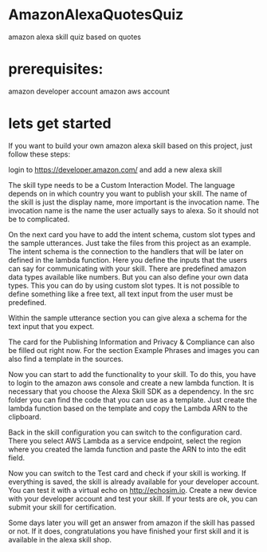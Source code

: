 # AmazonAlexaQuotesQuiz
amazon alexa skill quiz based on quotes

# prerequisites:
amazon developer account
amazon aws account

# lets get started
If you want to build your own amazon alexa skill based on this project, just follow these steps:

login to https://developer.amazon.com/ and add a new alexa skill

The skill type needs to be a Custom Interaction Model.
The language depends on in which country you want to publish your skill.
The name of the skill is just the display name, more important is the invocation name.
The invocation name is the name the user actually says to alexa. So it should not be to complicated.

On the next card you have to add the intent schema, custom slot types and the sample utterances.
Just take the files from this project as an example.
The intent schema is the connection to the handlers that will be later on defined in the lambda function.
Here you define the inputs that the users can say for communicating with your skill.
There are predefined amazon data types available like numbers.
But you can also define your own data types. This you can do by using custom slot types.
It is not possible to define something like a free text, all text input from the user must be predefined.

Within the sample utterance section you can give alexa a schema for the text input that you expect.

The card for the Publishing Information and Privacy & Compliance can also be filled out right now. 
For the section Example Phrases and images you can also find a template in the sources.

Now you can start to add the functionality to your skill.
To do this, you have to login to the amazon aws console and create a new lambda function.
It is necessary that you choose the Alexa Skill SDK as a dependency.
In the src folder you can find the code that you can use as a template.
Just create the lambda function based on the template and copy the Lambda ARN to the clipboard.

Back in the skill configuration you can switch to the configuration card.
There you select AWS Lambda as a service endpoint, select the region where you created the lamda function and paste the ARN to into the edit field.

Now you can switch to the Test card and check if your skill is working.
If everything is saved, the skill is already available for your developer account.
You can test it with a virtual echo on http://echosim.io.
Create a new device with your developer account and test your skill.
If your tests are ok, you can submit your skill for certification.

Some days later you will get an answer from amazon if the skill has passed or not.
If it does, congratulations you have finished your first skill and it is available in the alexa skill shop.
